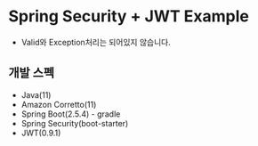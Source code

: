 # Spring Security + JWT Example
- Valid와 Exception처리는 되어있지 않습니다.
## 개발 스펙
- Java(11)
- Amazon Corretto(11)
- Spring Boot(2.5.4) - gradle
- Spring Security(boot-starter)
- JWT(0.9.1)
